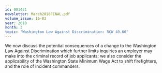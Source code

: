 ```yaml
---
id: 001431
newsletter: March2018FINAL.pdf
volume_issue: 16-03
year: 2018
month: 3
topic: "Washington Law Against Discrimination: RCW 49.60"
---
```


We now discuss the potential consequences of a change to the Washington Law Against Discrimination which further limits inquiries an employer may make into the criminal record of job applicants; we also consider the applicability of the Washington State Minimum Wage Act to shift firefighters, and the role of incident commanders.